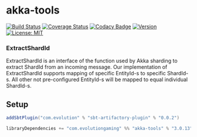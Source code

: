 # akka-tools 
[![Build Status](https://github.com/evolution-gaming/akka-tools/workflows/CI/badge.svg)](https://github.com/evolution-gaming/akka-tools/actions?query=workflow%3ACI) 
[![Coverage Status](https://coveralls.io/repos/evolution-gaming/akka-tools/badge.svg)](https://coveralls.io/r/evolution-gaming/akka-tools)
[![Codacy Badge](https://app.codacy.com/project/badge/Grade/06420117427240fd9e18f4f2f58f6849)](https://app.codacy.com/gh/evolution-gaming/akka-tools/dashboard?utm_source=gh&utm_medium=referral&utm_content=&utm_campaign=Badge_grade)
[![Version](https://img.shields.io/badge/version-click-blue)](https://evolution.jfrog.io/artifactory/api/search/latestVersion?g=com.evolutiongaming&a=akka-tools_2.13&repos=public)
[![License: MIT](https://img.shields.io/badge/License-MIT-yellowgreen.svg)](https://opensource.org/licenses/MIT)

### ExtractShardId
ExtractShardId is an interface of the function used by Akka sharding to extract ShardId from an incoming message.
Our implementation of ExtractShardId supports mapping of specific EntityId-s to specific ShardId-s.
All other not pre-configured EntityId-s will be mapped to equal individual ShardId-s.

## Setup

```scala
addSbtPlugin("com.evolution" % "sbt-artifactory-plugin" % "0.0.2")

libraryDependencies += "com.evolutiongaming" %% "akka-tools" % "3.0.13"
```
